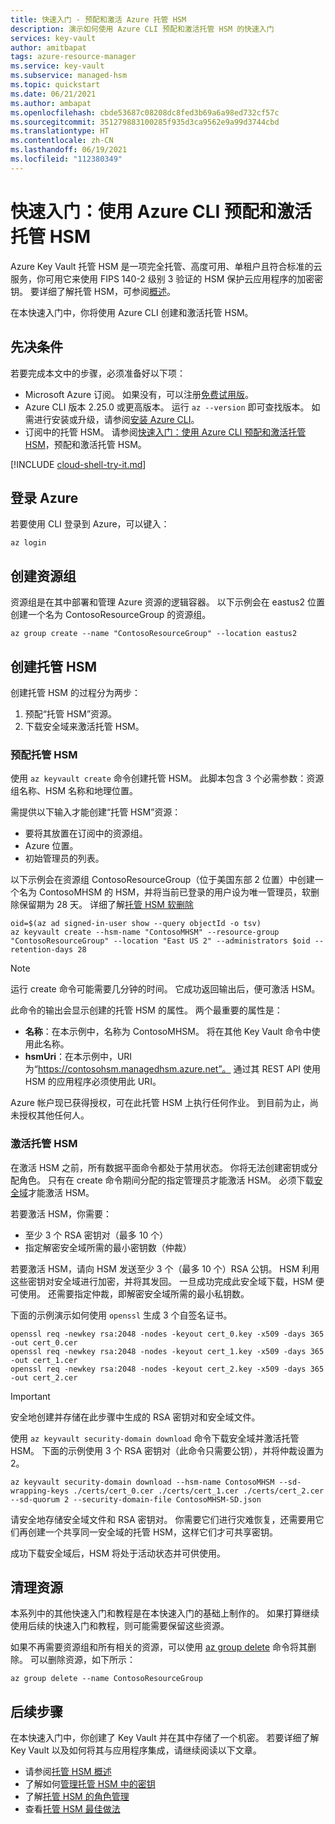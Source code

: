 ```yaml
---
title: 快速入门 - 预配和激活 Azure 托管 HSM
description: 演示如何使用 Azure CLI 预配和激活托管 HSM 的快速入门
services: key-vault
author: amitbapat
tags: azure-resource-manager
ms.service: key-vault
ms.subservice: managed-hsm
ms.topic: quickstart
ms.date: 06/21/2021
ms.author: ambapat
ms.openlocfilehash: cbde53687c08208dc8fed3b69a6a98ed732cf57c
ms.sourcegitcommit: 351279883100285f935d3ca9562e9a99d3744cbd
ms.translationtype: HT
ms.contentlocale: zh-CN
ms.lasthandoff: 06/19/2021
ms.locfileid: "112380349"
---
```

# <a name="quickstart-provision-and-activate-a-managed-hsm-using-azure-cli"></a>快速入门：使用 Azure CLI 预配和激活托管 HSM

Azure Key Vault 托管 HSM 是一项完全托管、高度可用、单租户且符合标准的云服务，你可用它来使用 FIPS 140-2 级别 3 验证的 HSM 保护云应用程序的加密密钥。 要详细了解托管 HSM，可参阅[概述](overview.md)。 

在本快速入门中，你将使用 Azure CLI 创建和激活托管 HSM。

## <a name="prerequisites"></a>先决条件

若要完成本文中的步骤，必须准备好以下项：

* Microsoft Azure 订阅。 如果没有，可以注册[免费试用版](https://azure.microsoft.com/pricing/free-trial)。
* Azure CLI 版本 2.25.0 或更高版本。 运行 `az --version` 即可查找版本。 如需进行安装或升级，请参阅[安装 Azure CLI]( /cli/azure/install-azure-cli)。
* 订阅中的托管 HSM。 请参阅[快速入门：使用 Azure CLI 预配和激活托管 HSM](quick-create-cli.md)，预配和激活托管 HSM。

[!INCLUDE [cloud-shell-try-it.md](../../../includes/cloud-shell-try-it.md)]

## <a name="sign-in-to-azure"></a>登录 Azure

若要使用 CLI 登录到 Azure，可以键入：

```azurecli
az login
```

## <a name="create-a-resource-group"></a>创建资源组

资源组是在其中部署和管理 Azure 资源的逻辑容器。 以下示例会在 eastus2 位置创建一个名为 ContosoResourceGroup 的资源组。 

```azurecli-interactive
az group create --name "ContosoResourceGroup" --location eastus2
```

## <a name="create-a-managed-hsm"></a>创建托管 HSM

创建托管 HSM 的过程分为两步：
1. 预配“托管 HSM”资源。
1. 下载安全域来激活托管 HSM。

### <a name="provision-a-managed-hsm"></a>预配托管 HSM

使用 `az keyvault create` 命令创建托管 HSM。 此脚本包含 3 个必需参数：资源组名称、HSM 名称和地理位置。

需提供以下输入才能创建“托管 HSM”资源：
- 要将其放置在订阅中的资源组。
- Azure 位置。
- 初始管理员的列表。

以下示例会在资源组 ContosoResourceGroup（位于美国东部 2 位置）中创建一个名为 ContosoMHSM 的 HSM，并将当前已登录的用户设为唯一管理员，软删除保留期为 28 天。 详细了解[托管 HSM 软删除](soft-delete-overview.md)

```azurecli-interactive
oid=$(az ad signed-in-user show --query objectId -o tsv)
az keyvault create --hsm-name "ContosoMHSM" --resource-group "ContosoResourceGroup" --location "East US 2" --administrators $oid --retention-days 28
```

> [!NOTE]
> 运行 create 命令可能需要几分钟的时间。 它成功返回输出后，便可激活 HSM。

此命令的输出会显示创建的托管 HSM 的属性。 两个最重要的属性是：

* **名称**：在本示例中，名称为 ContosoMHSM。 将在其他 Key Vault 命令中使用此名称。
* **hsmUri**：在本示例中，URI 为“https://contosohsm.managedhsm.azure.net”。 通过其 REST API 使用 HSM 的应用程序必须使用此 URI。

Azure 帐户现已获得授权，可在此托管 HSM 上执行任何作业。 到目前为止，尚未授权其他任何人。

### <a name="activate-your-managed-hsm"></a>激活托管 HSM

在激活 HSM 之前，所有数据平面命令都处于禁用状态。 你将无法创建密钥或分配角色。 只有在 create 命令期间分配的指定管理员才能激活 HSM。 必须下载[安全域](security-domain.md)才能激活 HSM。

若要激活 HSM，你需要：
- 至少 3 个 RSA 密钥对（最多 10 个）
- 指定解密安全域所需的最小密钥数（仲裁）

若要激活 HSM，请向 HSM 发送至少 3 个（最多 10 个）RSA 公钥。 HSM 利用这些密钥对安全域进行加密，并将其发回。 一旦成功完成此安全域下载，HSM 便可使用。 还需要指定仲裁，即解密安全域所需的最小私钥数。

下面的示例演示如何使用 `openssl` 生成 3 个自签名证书。

```azurecli-interactive
openssl req -newkey rsa:2048 -nodes -keyout cert_0.key -x509 -days 365 -out cert_0.cer
openssl req -newkey rsa:2048 -nodes -keyout cert_1.key -x509 -days 365 -out cert_1.cer
openssl req -newkey rsa:2048 -nodes -keyout cert_2.key -x509 -days 365 -out cert_2.cer
```

> [!IMPORTANT]
> 安全地创建并存储在此步骤中生成的 RSA 密钥对和安全域文件。

使用 `az keyvault security-domain download` 命令下载安全域并激活托管 HSM。 下面的示例使用 3 个 RSA 密钥对（此命令只需要公钥），并将仲裁设置为 2。

```azurecli-interactive
az keyvault security-domain download --hsm-name ContosoMHSM --sd-wrapping-keys ./certs/cert_0.cer ./certs/cert_1.cer ./certs/cert_2.cer --sd-quorum 2 --security-domain-file ContosoMHSM-SD.json
```

请安全地存储安全域文件和 RSA 密钥对。 你需要它们进行灾难恢复，还需要用它们再创建一个共享同一安全域的托管 HSM，这样它们才可共享密钥。

成功下载安全域后，HSM 将处于活动状态并可供使用。

## <a name="clean-up-resources"></a>清理资源

本系列中的其他快速入门和教程是在本快速入门的基础上制作的。 如果打算继续使用后续的快速入门和教程，则可能需要保留这些资源。

如果不再需要资源组和所有相关的资源，可以使用 [az group delete](/cli/azure/group) 命令将其删除。 可以删除资源，如下所示：

```azurecli-interactive
az group delete --name ContosoResourceGroup
```

## <a name="next-steps"></a>后续步骤

在本快速入门中，你创建了 Key Vault 并在其中存储了一个机密。 若要详细了解 Key Vault 以及如何将其与应用程序集成，请继续阅读以下文章。

- 请参阅[托管 HSM 概述](overview.md)
- 了解如何[管理托管 HSM 中的密钥](key-management.md)
- 了解[托管 HSM 的角色管理](role-management.md)
- 查看[托管 HSM 最佳做法](best-practices.md)
